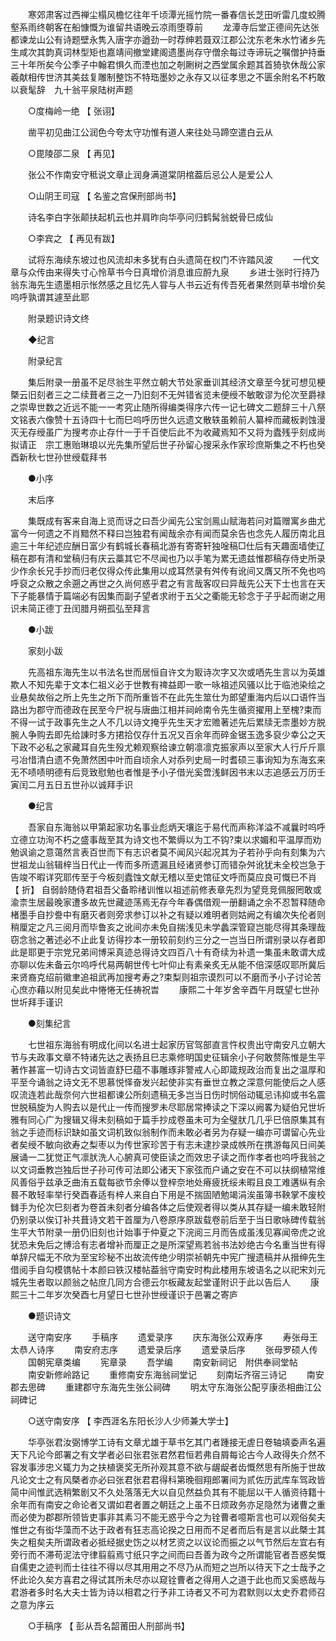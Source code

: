 <!-- { "loadSidebar": true } -->
　　寒郊肃客过西禅尘榻风檐忆往年千顷潭光摇竹院一番春信长芝田听雷几度蛟腾壑系雨终朝客在船慷慨为谁留共语晚云凉雨堕尊前 
　　龙潭寺后堂正德间先达张都谏龙山公有诗题壁永隽入唐字亦遒劲一时荐绅若聂双江郡公沈东老朱水竹诸乡先生咸次其韵真词林型矩也嘉靖间撤堂建阁遗墨尚存守僧余每过寺谛玩之嘱僧护持垂三十年所矣今公季子中翰君惧久而湮也加之剞劂树之西堂属余题其首猗欤休哉公家羲献相传世济其美兹复雕制整饬不特珤墨妙之永存又以征孝思之不匮余附名不朽敢以衰髦辞　九十翁平泉陆树声题 

　　○度梅岭一绝 【 张诩】 

　　凿平初见曲江公润色今夸太守功惟有道人来往处马蹄空遣白云从 

　　○毘陵邵二泉 【 再见】 

　　张公不作南安守秪说文章止润身满道棠阴棺葢后忌公人是爱公人 

　　○山阴王司寇 【 名鉴之宫保刑部尚书】 

　　诗名李白字张颠扶起机云也并肩昨向华亭问归鹤髯翁蜕骨巳成仙 

　　○李宾之 【 再见有跋】 

　　试将东海续东坡过也风流却未多犹有白头遗简在权门不许踏风波 
　　一代文章与众传由来得失寸心怜草书今日真增价消息谁应酹九泉 
　　乡进士张时行持乃翁东海先生遗墨相示怅然感之且忆先人甞与人书云近有传吾死者果然则草书增价矣呜呼孰谓其遽至此耶 

　　附录题识诗文终 

　　◆纪言 

　　附录纪言 

　　集后附录一册虽不足尽翁生平然立朝大节处家垂训其经济文章至今犹可想见梗槩云旧刻者三之二续葺者三之一乃旧刻不无舛错省览未便绶不敏敢谬为伦次至爵禄之崇卑世数之近远不能一一考究止随所得编类得序六传一记七碑文二题辞三十八祭文铭表六像赞十五诗四十七而巳呜呼历世久远遗文散轶虽赖前人纂梓而藏板剥蚀漫灭无存绶虽广为搜考亦止存什一于千百使后此不为收藏焉知不又将为蠹残乎刻成尚拟请正　宗工惠贻琳琅以光先集所望后世子孙留心搜采永作家珍庶斯集之不朽也癸酉新秋七世孙世绶载拜书 

　　●小序 

　　末后序 

　　集既成有客来自海上览而讶之曰吾少闻先公宝剑鳯山赋海若问对篇赠寓乡曲尤富今一何遗之不肖黯然不释曰岂独君有闻哉余亦有闻而莫余告也念先人履历南北且逾三十年纪述应酬日富少有鹤城长春稿北游有寄寄轩独唫稿□仕后有天趣面墙使辽稿在郡有清和堂稿归有庆云藁其它不尽闻也乃以手笔为累无遗兹惟郡稿存侍史所录少作余长兄手抄而归老仅得众传此集用以成耳然录有舛传有讹间又膺又所不免也呜呼裒之众散之余遡之再世之久尚何惑乎君之有言哉客叹曰异哉先公天下士也言在天下子能暴情于篇端必有因集而副子望者求祔于五父之衢能无轸念于子乎起而谢之用识未简正德丁丑闰腊月朔孤弘至拜言 

　　●小跋 

　　家刻小跋 

　　先高祖东海先生以书法名世而居恒自许文为冣诗次字又次或哂先生言以为英雄欺人不知先辈于文本仁祖义必于世教有禆益即一歌一咏祖述风骚以比于临池染绘之业悬矣故俗之所上先生之所下而所重皆不在此先生筮仕为郎望重海内后以口语忤当路出为郡守而德政在民至今尸祝与唐曲江相并祠岭南令先生循资擢用上至槐?束而不得一试于政事先生之人不几以诗文掩乎先生天才宏赡著述先后累牍无柰墨妙方脱腕人争购去即先给諌时多方捃拾仅存什五况又百余年而碎金锯玉逸多裒少幸公之天下政不必私之家藏耳自先生殁尤赖观察给谏立朝凛凛克振家声以至家大人行斤斤禀弓冶惜清白遗不免萧然困中叶而自顷余人对忝列史局一时耆硕三事询知为东海玄来无不啧啧明德有后竞致慰勉也者惟是予小子借光奚啻浅鲜因书末以志追感云万历壬寅闰二月五日五世孙以诚拜手识 

　　●纪言 

　　吾家自东海翁以甲第起家功名事业彪炳天壤迄于易代而声称洋溢不减曩时呜呼立德立功洵不朽之盛事哉至其为诗文也不繁缛以为工不钩?束以求媚和平温厚而劝勉讽谕之意蔼然言表百世而下有志识者莫不闻风兴起况其为子若孙乎向有刻集为六世祖龙山翁辑梓当日代止一传而多所遗漏且经诸贤参订而错杂舛讹犹未全校岂急于告竣不暇详究耶传至于今板刻蠹蚀文献无稽以至史馆征文呼而莫应良可慨巳不肖 【 折】 自弱龄随侍君祖吾父备聆绪训惟以祖述前修表章先烈为望竞竞佩服罔敢或渝柰生居最晚家遭多故先世藏迹荡焉无存今年春偶借观一册翻诵之余不忍暂释随命楮墨手自抄誊中有磨灭者则旁求参订以补之有疑以难明者则姑阙之有编次失伦者则稍厘定之凡三阅月而毕鲁亥之讹间亦未免自揣浅见未学蠡深管窥岂能尽得其条理哉窃念翁之著述必不止此复访得抄本一册较前刻约三分之一岂当日所谓别录以存者即此是耶更于宗党兄弟间博采真迹总得诗文四百八十有奇续为补遗一集虽未敢谓大成亦聊以佐未备云尔呜呼代易两朝世传七叶仰止有素亲炙无从能不倍深感叹耶所冀后来贤裔克绍前徽聿追祖武再加搜考寿之?束梨则祖宗谟烈可以不磨而予小子讨论苦心庶亦藉以附见矣此中惓惓无任祷祝旹 
　　康熙二十年岁舍辛酉午月既望七世孙世圻拜手谨识 

　　●刻集纪言 

　　七世祖东海翁有明成化间以名进士起家历官驾部直言忤权贵出守南安凡立朝大节与夫政事文章不特诸先达之表扬且巳志乘修明国史征辑余小子何敢赘陈惟是生平著作甚富一切诗古文词皆直舒巳蕴不事雕琢非警戒人心即箴规政治而复出之温厚和平至今诵翁之诗文无不思慕悦怿奋发兴起使非实有垂世立教之深意何能使后之人感叹流连若此哉奈何六世祖都谏公所刻遗稿无多岂当日伤时悯俗动辄忌讳抑或书名震世脱稿旋为人购去以是代止一传而搜罗未尽耶居常捧读之下深以阙畧为疑伯兄世圻雅有同心广为搜辑又得未刻稿如于篇手抄成卷虽未可为全璧肰几几乎巳倍原集其有翁之手迹而标识缺如虽文词机致似翁制作而未敢必者另为存疑一编亦可谓留心先业者矣绶不敏向欲寿之梨枣以为传世家珍苦于有志未逮抄录成帙所在携游每风日间美展诵一二犹觉正气凛肰洗人心腑真可使臣读之而效忠子读之而作孝者也呜呼我翁之以文词垂教岂独后世子孙可传可法即公诸天下家弦而户诵之安在不可以扶纲植常维风善俗乎兹承乏曲洧五载每欲节余俸以登梓奈地处瘠疲抚绥未暇且良工难遘纵有余晷不敢轻率举行癸酉春适有梓人来自白下用是不揣固陋勉竭涓涘虽簿书鞅掌不废校雠手为伦次巳刻者为卷首未刻者分编各体之后使观者得以类从其存疑一编未敢轻附仍别录以俟订补共葺诗文若干首厘为八卷原序原跋载卷前后至于当日歌咏碑传载翁生平大节附录一册仍旧刻也计始事于仲夏之下浣阅三月而告成虽浅见寡闻帝虎之讹犹恐未免后之博洽有志者增补而厘正之是所深望焉若翁书法妙绝古今名重当世有得单辞尺幅无不欣为至宝珍秘不出故流传绝少明崇祯朝先中宪广搜遗稿并从搢绅先生借阅手自勾模镌帖十本颜曰铁汉楼帖葢翁守南安时构此楼用东坡语名之以祀宋刘元城先生者取以颜翁之帖庶几同方合德云尔板藏友起堂谨附识于此以告后人 
　　康熙三十二年岁次癸酉七月望日七世孙世绶谨识于邑署之寄庐 

　　●题识诗文 

　　送守南安序 
　　手稿序 
　　遗爱录序 
　　庆东海张公双寿序 
　　寿张母王太恭人诗序 
　　南安府志序 
　　遗爱录后序 
　　遗爱录后序 
　　张母罗硕人传 
　　国朝宪章类编 
　　宪章录 
　　吾学编 
　　南安新祠记　附供奉祠堂帖 
　　南安新修岭路记 
　　重修南安东海翁祠堂记 
　　刻南坛齐宿三诗记 
　　南安郡去思碑 
　　重建郡守东海先生张公祠碑 
　　明太守东海张公配亨康丞相曲江公祠碑记 

　　○送守南安序 【 李西涯名东阳长沙人少师兼大学士】 

　　华亭张君汝弼博学工诗有文章尤雄于草书乞其门者踵接无虗日卷轴填委声名遍天下凡论今郎署之有文学者必曰张君张君然君恒若弗自屑每论古今人政得失介然不容发事涉忠义辄力为之扶植褒奖无所孙观其意不欲与龌龊者齿慨然思有所施于世故凡论文士之有风槩者亦必曰张君张君君得科第晚徊翔郎署间为贰佐历武库车驾政皆简中间惟武选稍繁剧又不久处落落无大以自见然益负其有不能屈以干人循资待籍十余年而有南安之命论者又谓如君者置之朝廷之上虽不日烦政务亦足隐然为诸曹之重而必使为郡郡所领皆吏事非其素习不能无惑乎今之为铨曹者噫斯言也可以观俗矣夫惟世之有衒华藻而不达于政者有狂志高论揆之日用而不足者而后有是言以此槩士其失之粗矣夫所谓政者必抵经据史饬之以材艺资之以议论而振之以气节然后左宜右有旁行而不滞苟泥法守律翦翦焉寸纸只字之间而曰吾善为政今之所谓能官者吾惑矣慨自儒吏之迹判而士往往不得以尽其用用之不尽乃从而短之岂所以待天下之士哉予之怀此论久矣方喜君之得试其所未尽亦以窥铨曹者之得用人之道于此也而又奚惑哉与君游者多时名大夫士皆为诗以相君之行予非工诗者又不可为君默则以太史乔君师召之意为序云 

　　○手稿序 【 彭从吾名韶莆田人刑部尚书】 

